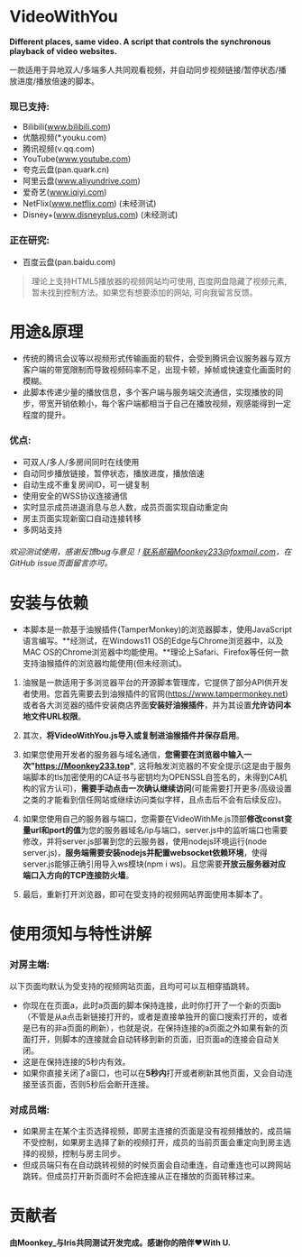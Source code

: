 # VideoWithYou
**Different places, same video. A script that controls the synchronous playback of video websites.**

一款适用于异地双人/多端多人共同观看视频，并自动同步视频链接/暂停状态/播放进度/播放倍速的脚本。
### 现已支持:
+ Bilibili(www.bilibili.com)
+ 优酷视频(*.youku.com)
+ 腾讯视频(v.qq.com)
+ YouTube(www.youtube.com)
+ 夸克云盘(pan.quark.cn)
+ 阿里云盘(www.aliyundrive.com)
+ 爱奇艺(www.iqiyi.com)
+ NetFlix(www.netflix.com) (未经测试)
+ Disney+(www.disneyplus.com) (未经测试)

### 正在研究:
+ 百度云盘(pan.baidu.com)
> 理论上支持HTML5播放器的视频网站均可使用, 百度网盘隐藏了视频元素, 暂未找到控制方法。如果您有想要添加的网站, 可向我留言反馈。

# 用途&原理
+ 传统的腾讯会议等以视频形式传输画面的软件，会受到腾讯会议服务器与双方客户端的带宽限制而导致视频码率不足，出现卡顿，掉帧或快速变化画面时的模糊。
+ 此脚本传递少量的播放信息，多个客户端与服务端交流通信，实现播放的同步，带宽开销依赖小，每个客户端都相当于自己在播放视频，观感能得到一定程度的提升。

### 优点:
+ 可双人/多人/多房间同时在线使用
+ 自动同步播放链接，暂停状态，播放进度，播放倍速
+ 自动生成不重复房间ID，可一键复制
+ 使用安全的WSS协议连接通信
+ 实时显示成员进退消息与总人数，成员页面实现自动重定向
+ 房主页面实现新窗口自动连接转移
+ 多网站支持

###### 欢迎测试使用，感谢反馈bug与意见！联系邮箱Moonkey233@foxmail.com，在GitHub issue页面留言亦可。

# 安装与依赖
+ 本脚本是一款基于油猴插件(TamperMonkey)的浏览器脚本，使用JavaScript语言编写。**经测试，在Windows11 OS的Edge与Chrome浏览器中，以及MAC OS的Chrome浏览器中均能使用。**理论上Safari、Firefox等任何一款支持油猴插件的浏览器均能使用(但未经测试)。

1. 油猴是一款适用于多浏览器平台的开源脚本管理库，它提供了部分API供开发者使用。您首先需要去到油猴插件的官网(https://www.tampermonkey.net) 或者各大浏览器的插件安装商店界面**安装好油猴插件**，并为其设置**允许访问本地文件URL权限**。

2. 其次，**将VideoWithYou.js导入或复制进油猴插件并保存启用**。

3. 如果您使用开发者的服务器与域名通信，**您需要在浏览器中输入一次"https://Moonkey233.top"**, 这将触发浏览器的不安全提示(这是由于服务端脚本的tls加密使用的CA证书与密钥均为OPENSSL自签名的，未得到CA机构的官方认可)，**需要手动点击一次确认继续访问**(可能需要打开更多/高级设置之类的才能看到信任网站或继续访问类似字样，且点击后不会有后续反应)。

4. 如果您使用自己的服务器与端口，您需要在VideoWithMe.js顶部**修改const变量url和port的值**为您的服务器域名/ip与端口，server.js中的监听端口也需要修改，并将server.js部署到您的云服务器，使用nodejs环境运行(node server.js)，**服务端需要安装nodejs并配置websocket依赖环境**，使得server.js能够正确引用导入ws模块(npm i ws)。且您需要**开放云服务器对应端口入方向的TCP连接防火墙**。

5. 最后，重新打开浏览器，即可在受支持的视频网站界面使用本脚本了。

# 使用须知与特性讲解
### 对房主端:
以下页面均默认为受支持的视频网站页面，且均可可以互相穿插跳转。
+ 你现在在页面a，此时a页面的脚本保持连接，此时你打开了一个新的页面b（不管是从a点击新链接打开的，或者是直接单独开的窗口搜索打开的，或者是已有的非a页面的刷新），也就是说，在保持连接的a页面之外如果有新的页面打开，则脚本的连接就会自动转移到新的页面，旧页面a的连接会自动关闭。
+ 这是在保持连接的5秒内有效。
+ 如果你直接关闭了a窗口，也可以在**5秒内**打开或者刷新其他页面，又会自动连接至该页面，否则5秒后会断开连接。

### 对成员端:
+ 如果房主在某个主页选择视频，即房主连接的页面是没有视频播放的，成员端不受控制，如果房主选择了新的视频打开，成员的当前页面会重定向到房主选择的视频，控制与房主同步。
+ 但成员端只有在自动跳转视频的时候页面会自动重连，自动重连也可以跨网站跳转。但成员打开新页面时不会把连接从正在播放的页面转移过来。

# 贡献者
**由Moonkey_与Iris共同测试开发完成。感谢你的陪伴❤️With U.**
